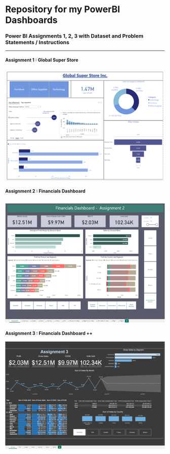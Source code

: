 # Repository for my PowerBI Dashboards

### Power BI Assignments 1, 2, 3 with Dataset and Problem Statements / Instructions
---
#### Assignment 1 : Global Super Store
![Assignment 1](./Dashboard_1/Dashboard1.png)
---
#### Assignment 2 : Financials Dashboard
![Assignment 2](./Dashboard_2/Dashboard2.png)
---
#### Assignment 3 : Financials Dashboard ++
![Assignment 3](./Dashboard_3/Dashboard3.png)
